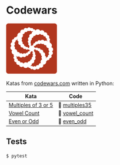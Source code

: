 # Codewars

![Codewars](codewars.svg)

Katas from [codewars.com](https://codewars.com) written in Python:

| Kata                                                                          | Code                           |
| ----------------------------------------------------------------------------- | ------------------------------ |
| [Multiples of 3 or 5](https://www.codewars.com/kata/514b92a657cdc65150000006) | 📂 [multiples35](multiples35/) |
| [Vowel Count](https://www.codewars.com/kata/54ff3102c1bad923760001f3)         | 📂 [vowel_count](vowel_count/) |
| [Even or Odd](https://www.codewars.com/kata/53da3dbb4a5168369a0000fe)         | 📂 [even_odd](even_odd/)       |

## Tests

```console
$ pytest
```
